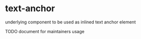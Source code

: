 # text-anchor

underlying component to be used as inlined text anchor element

TODO document for maintainers usage
